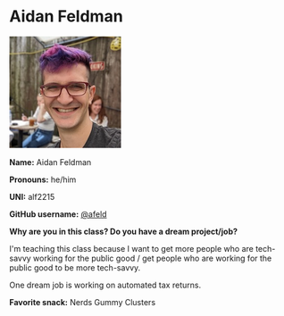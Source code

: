 # Aidan Feldman

![avatar](../img/aidan.jpg)

**Name:** Aidan Feldman

**Pronouns:** he/him

**UNI:** alf2215

**GitHub username:** [@afeld](https://github.com/afeld)

**Why are you in this class? Do you have a dream project/job?**

I'm teaching this class because I want to get more people who are tech-savvy working for the public good / get people who are working for the public good to be more tech-savvy.

One dream job is working on automated tax returns.

**Favorite snack:** Nerds Gummy Clusters
